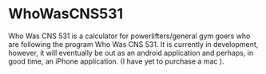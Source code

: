 WhoWasCNS531
============
Who Was CNS 531 is a calculator for powerlifters/general gym goers who are following the program Who Was CNS 531. It is currently in development,
however, it will eventually be out as an android application and perhaps, in good time, an iPhone application. (I have yet to purchase a mac ). 
